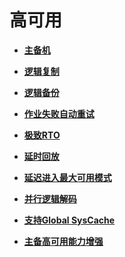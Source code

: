 # 高可用<a name="ZH-CN_TOPIC_0000001105075488"></a>

-   **[主备机](主备机.md)**  

-   **[逻辑复制](逻辑复制.md)**  

-   **[逻辑备份](逻辑备份.md)**  

-   **[作业失败自动重试](作业失败自动重试.md)**  

-   **[极致RTO](极致RTO.md)**  

-   **[延时回放](延时回放.md)**  

-   **[延迟进入最大可用模式](延迟进入最大可用模式.md)**  

-   **[并行逻辑解码](并行逻辑解码.md)**  

-   **[支持Global SysCache](支持global-syscache.md)**  

-   **[主备高可用能力增强](主备高可用能力增强.md)**  


